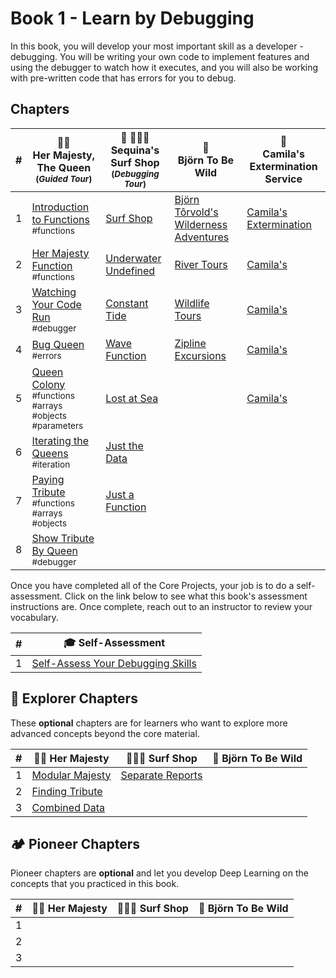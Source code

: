 # Book 1 - Learn by Debugging

In this book, you will develop your most important skill as a developer - debugging. You will be writing your own code to implement features and using the debugger to watch how it executes, and you will also be working with pre-written code that has errors for you to debug.

## Chapters

| #   | 👸🏽 <br/> Her Majesty, The Queen <br/><sub>(_Guided Tour_)</sub> | 🌊 🏄🏾‍♂️ <br/> Sequina's Surf Shop <br/><sub>(_Debugging Tour_)</sub> | 🐻 <br/> Björn To Be Wild | 🐜 <br/>Camila's Extermination Service |
| --- | --- | --- | --- | --- |
| 1   | [Introduction to Functions](./chapters/QUEEN_INTRO.md) <br/> <sub style="font-size:0.85rem;">#functions</sub> | [Surf Shop](./chapters/SURF_INTRO.md) | [Björn Tôrvold's Wilderness Adventures](./chapters/BJORN_INTRO.md) | [Camila's Extermination](./chapters/CAMILA_INTRO.md) |
| 2 | [Her Majesty Function](./chapters/QUEEN_HAIL.md) <br/> <sub style="font-size:0.85rem;">#functions</sub> | [Underwater Undefined](./chapters/SURF_UNDEFINED.md) | [River Tours](./chapters/BJORN_RIVERS.md) | [Camila's](./chapters/CAMILA_INTRO.md) |
| 3 | [Watching Your Code Run](./chapters/QUEEN_DEBUGGER.md) <br/> <sub style="font-size:0.85rem;">#debugger</sub> | [Constant Tide](./chapters/SURF_CONST.md) | [Wildlife Tours](./chapters/BJORN_WILDLIFE.md)| [Camila's](./chapters/CAMILA_INTRO.md) |
| 4 | [Bug Queen](./chapters/QUEEN_ERRORS.md) <br/> <sub style="font-size:0.85rem;">#errors</sub> | [Wave Function](./chapters/SURF_NOT_A_FUNCTION.md) | [Zipline Excursions](./chapters/BJORN_ZIPLINES.md) | [Camila's](./chapters/CAMILA_INTRO.md) |
| 5 | [Queen Colony](./chapters/QUEEN_COLLECTION.md) <br/> <sub style="font-size:0.85rem;">#functions #arrays #objects #parameters</sub> | [Lost at Sea](./chapters/SURF_ARRAY_PROPERTIES.md) |  | [Camila's](./chapters/CAMILA_INTRO.md) |
| 6 | [Iterating the Queens](./chapters/QUEEN_ITERATION.md) <br/> <sub style="font-size:0.85rem;">#iteration</sub> | [Just the Data](./chapters/SURF_DATA_MODULE.md) |  |  |
| 7 | [Paying Tribute](./chapters/QUEEN_TRIBUTE.md) <br/> <sub style="font-size:0.85rem;">#functions #arrays #objects</sub> | [Just a Function](./chapters/SURF_FUNCTIONS_MODULE.md) |  |
| 8 | [Show Tribute By Queen](./chapters/QUEEN_QUEEN_TRIBUTE.md) <br/> <sub style="font-size:0.85rem;">#debugger</sub> |  |  |  |

Once you have completed all of the Core Projects, your job is to do a self-assessment. Click on the link below to see what this book's assessment instructions are. Once complete, reach out to an instructor to review your vocabulary.

| # | 🎓  Self-Assessment |
| --- | --- |
| 1 | [Self-Assess Your Debugging Skills](./chapters/DEBUGGER_ASSESSMENT.md) |

## 🧭 Explorer Chapters

These **optional** chapters are for learners who want to explore more advanced concepts beyond the core material.

| #   | 👸🏽  Her Majesty | 🏄🏾‍♂️ Surf Shop  | 🐻 Björn To Be Wild |
| --- | --- | --- | --- |
| 1 | [Modular Majesty](./chapters/QUEEN_EC_MODULAR.md) | [Separate Reports](./chapters/SURF_EC_MODULAR.md) |  |
| 2 | [Finding Tribute](./chapters/QUEEN_EC_ARRAY_FIND.md) |  |  |
| 3 | [Combined Data](./chapters/QUEEN_EC_DATABASE.md) |  |  |


## 🏕 Pioneer Chapters

Pioneer chapters are **optional** and let you develop Deep Learning on the concepts that you practiced in this book.

| #   | 👸🏽  Her Majesty | 🏄🏾‍♂️ Surf Shop  | 🐻 Björn To Be Wild |
| --- | --- | --- | --- |
| 1 |  |  |  |
| 2 |  |  |  |
| 3 |  |  |  |
